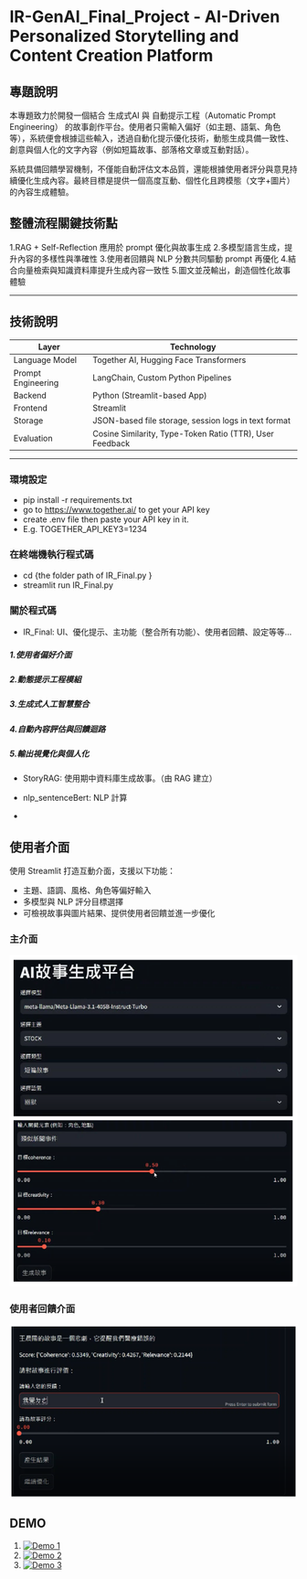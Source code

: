 # IR-GenAI_Final_Project - AI-Driven Personalized Storytelling and Content Creation Platform

## 專題說明
本專題致力於開發一個結合 生成式AI 與 自動提示工程（Automatic Prompt Engineering） 的故事創作平台。使用者只需輸入偏好（如主題、語氣、角色等），系統便會根據這些輸入，透過自動化提示優化技術，動態生成具備一致性、創意與個人化的文字內容（例如短篇故事、部落格文章或互動對話）。

系統具備回饋學習機制，不僅能自動評估文本品質，還能根據使用者評分與意見持續優化生成內容。最終目標是提供一個高度互動、個性化且跨模態（文字+圖片）的內容生成體驗。

## 整體流程關鍵技術點
1.RAG + Self-Reflection 應用於 prompt 優化與故事生成
2.多模型語言生成，提升內容的多樣性與準確性
3.使用者回饋與 NLP 分數共同驅動 prompt 再優化
4.結合向量檢索與知識資料庫提升生成內容一致性
5.圖文並茂輸出，創造個性化故事體驗

---

## 技術說明

| Layer            | Technology                                                   |
|------------------|--------------------------------------------------------------|
| Language Model   | Together AI, Hugging Face Transformers                       |
| Prompt Engineering | LangChain, Custom Python Pipelines                         |
| Backend          | Python (Streamlit-based App)                                 |
| Frontend         | Streamlit                                                    |
| Storage          | JSON-based file storage, session logs in text format         |
| Evaluation       | Cosine Similarity, Type-Token Ratio (TTR), User Feedback      |

---
### 環境設定
- pip install -r requirements.txt
- go to https://www.together.ai/ to get your API key
- create .env file then paste your API key in it.
- E.g. TOGETHER_API_KEY3=1234

### 在終端機執行程式碼
- cd {the folder path of IR_Final.py }
- streamlit run IR_Final.py

### 關於程式碼
- IR_Final: UI、優化提示、主功能（整合所有功能）、使用者回饋、設定等等…

##### 1.使用者偏好介面
##### 2.動態提示工程模組
##### 3.生成式人工智慧整合
##### 4.自動內容評估與回饋迴路
##### 5.輸出視覺化與個人化

- StoryRAG: 使用期中資料庫生成故事。（由 RAG 建立） 

- nlp_sentenceBert: NLP 計算
- 
## 使用者介面

使用 Streamlit 打造互動介面，支援以下功能：  
- 主題、語調、風格、角色等偏好輸入  
- 多模型與 NLP 評分目標選擇  
- 可檢視故事與圖片結果、提供使用者回饋並進一步優化

### 主介面  
![ui01](static/img/ui01.png)

### 使用者回饋介面  
![ui02](static/img/ui.png)

## DEMO

1. [![Demo 1](https://img.youtube.com/vi/SEkmVnCEPo/0.jpg)](https://youtu.be/SEkmVnCEPo)  
2. [![Demo 2](https://img.youtube.com/vi/axzKIcIC_zs/0.jpg)](https://youtu.be/axzKIcIC_zs)  
3. [![Demo 3](https://img.youtube.com/vi/XiT6RNdnPKM/0.jpg)](https://youtu.be/XiT6RNdnPKM)



